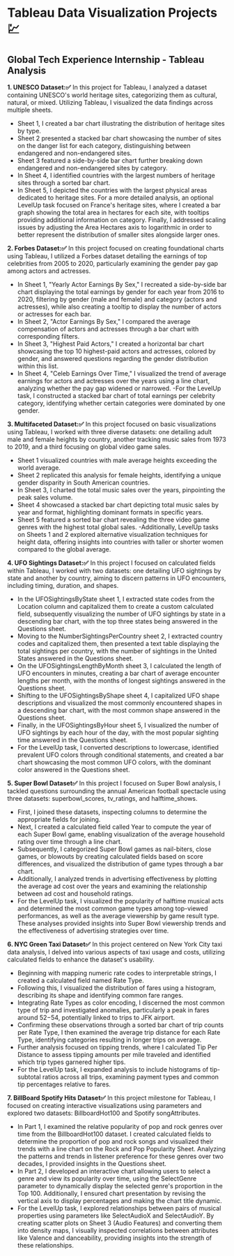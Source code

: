 # Tableau Data Visualization Projects 💹 
## Global Tech Experience Internship - Tableau Analysis

**1. UNESCO Dataset:✅** 
In this project for Tableau, I analyzed a dataset containing UNESCO's world heritage sites, categorizing them as cultural, natural, or mixed. Utilizing Tableau, I visualized the data findings across multiple sheets. 
- Sheet 1, I created a bar chart illustrating the distribution of heritage sites by type. 
- Sheet 2 presented a stacked bar chart showcasing the number of sites on the danger list for each category, distinguishing between endangered and non-endangered sites. 
- Sheet 3 featured a side-by-side bar chart further breaking down endangered and non-endangered sites by category. 
- In Sheet 4, I identified countries with the largest numbers of heritage sites through a sorted bar chart. 
- In Sheet 5, I depicted the countries with the largest physical areas dedicated to heritage sites. For a more detailed analysis, an optional LevelUp task focused on France's heritage sites, where I created a bar graph showing the total area in hectares for each site, with tooltips providing additional information on category. Finally, I addressed scaling issues by adjusting the Area Hectares axis to logarithmic in order to better represent the distribution of smaller sites alongside larger ones.

**2. Forbes Dataset:✅**
In this project focused on creating foundational charts using Tableau, I utilized a Forbes dataset detailing the earnings of top celebrities from 2005 to 2020, particularly examining the gender pay gap among actors and actresses. 
- In Sheet 1, "Yearly Actor Earnings By Sex," I recreated a side-by-side bar chart displaying the total earnings by gender for each year from 2016 to 2020, filtering by gender (male and female) and category (actors and actresses), while also creating a tooltip to display the number of actors or actresses for each bar. 
- In Sheet 2, "Actor Earnings By Sex," I compared the average compensation of actors and actresses through a bar chart with corresponding filters. 
- In Sheet 3, "Highest Paid Actors," I created a horizontal bar chart showcasing the top 10 highest-paid actors and actresses, colored by gender, and answered questions regarding the gender distribution within this list.
- In Sheet 4, "Celeb Earnings Over Time," I visualized the trend of average earnings for actors and actresses over the years using a line chart, analyzing whether the pay gap widened or narrowed. 
-For the LevelUp task, I constructed a stacked bar chart of total earnings per celebrity category, identifying whether certain categories were dominated by one gender.

**3. Multifaceted Dataset:✅**
In this project focused on basic visualizations using Tableau, I worked with three diverse datasets: one detailing adult male and female heights by country, another tracking music sales from 1973 to 2019, and a third focusing on global video game sales.
- Sheet 1 visualized countries with male average heights exceeding the world average.
- Sheet 2 replicated this analysis for female heights, identifying a unique gender disparity in South American countries.
- In Sheet 3, I charted the total music sales over the years, pinpointing the peak sales volume.
- Sheet 4 showcased a stacked bar chart depicting total music sales by year and format, highlighting dominant formats in specific years.
- Sheet 5 featured a sorted bar chart revealing the three video game genres with the highest total global sales. 
-Additionally, LevelUp tasks on Sheets 1 and 2 explored alternative visualization techniques for height data, offering insights into countries with taller or shorter women compared to the global average.

**4. UFO Sightings Dataset:✅**
In this project I focused on calculated fields within Tableau, I worked with two datasets: one detailing UFO sightings by state and another by country, aiming to discern patterns in UFO encounters, including timing, duration, and shapes.
- In the UFOSightingsByState sheet 1, I extracted state codes from the Location column and capitalized them to create a custom calculated field, subsequently visualizing the number of UFO sightings by state in a descending bar chart, with the top three states being answered in the Questions sheet.
- Moving to the NumberSightingsPerCountry sheet 2, I extracted country codes and capitalized them, then presented a text table displaying the total sightings per country, with the number of sightings in the United States answered in the Questions sheet.
- On the UFOSightingsLengthByMonth sheet 3, I calculated the length of UFO encounters in minutes, creating a bar chart of average encounter lengths per month, with the months of longest sightings answered in the Questions sheet.
- Shifting to the UFOSightingsByShape sheet 4, I capitalized UFO shape descriptions and visualized the most commonly encountered shapes in a descending bar chart, with the most common shape answered in the Questions sheet.
- Finally, in the UFOSightingsByHour sheet 5, I visualized the number of UFO sightings by each hour of the day, with the most popular sighting time answered in the Questions sheet. 
- For the LevelUp task, I converted descriptions to lowercase, identified prevalent UFO colors through conditional statements, and created a bar chart showcasing the most common UFO colors, with the dominant color answered in the Questions sheet.

**5. Super Bowl Dataset✅**
In this project I focused on Super Bowl analysis, I tackled questions surrounding the annual American football spectacle using three datasets: superbowl_scores, tv_ratings, and halftime_shows.
- First, I joined these datasets, inspecting columns to determine the appropriate fields for joining. 
- Next, I created a calculated field called Year to compute the year of each Super Bowl game, enabling visualization of the average household rating over time through a line chart.
- Subsequently, I categorized Super Bowl games as nail-biters, close games, or blowouts by creating calculated fields based on score differences, and visualized the distribution of game types through a bar chart.
- Additionally, I analyzed trends in advertising effectiveness by plotting the average ad cost over the years and examining the relationship between ad cost and household ratings.
- For the LevelUp task, I visualized the popularity of halftime musical acts and determined the most common game types among top-viewed performances, as well as the average viewership by game result type. These analyses provided insights into Super Bowl viewership trends and the effectiveness of advertising strategies over time.

**6. NYC Green Taxi Dataset✅**
In this  project centered on New York City taxi data analysis, I delved into various aspects of taxi usage and costs, utilizing calculated fields to enhance the dataset's usability. 
- Beginning with mapping numeric rate codes to interpretable strings, I created a calculated field named Rate Type.
- Following this, I visualized the distribution of fares using a histogram, describing its shape and identifying common fare ranges.
- Integrating Rate Types as color encoding, I discerned the most common type of trip and investigated anomalies, particularly a peak in fares around $52-$54, potentially linked to trips to JFK airport.
- Confirming these observations through a sorted bar chart of trip counts per Rate Type, I then examined the average trip distance for each Rate Type, identifying categories resulting in longer trips on average.
- Further analysis focused on tipping trends, where I calculated Tip Per Distance to assess tipping amounts per mile traveled and identified which trip types garnered higher tips.
- For the LevelUp task, I expanded analysis to include histograms of tip-subtotal ratios across all trips, examining payment types and common tip percentages relative to fares.

**7.  BillBoard Spotify Hits Dataset✅**
In this project milestone for Tableau, I focused on creating interactive visualizations using parameters and explored two datasets: BillboardHot100 and Spotify songAttributes. 
- In Part 1, I examined the relative popularity of pop and rock genres over time from the BillboardHot100 dataset. I created calculated fields to determine the proportion of pop and rock songs and visualized their trends with a line chart on the Rock and Pop Popularity Sheet. Analyzing the patterns and trends in listener preference for these genres over two decades, I provided insights in the Questions sheet.
- In Part 2, I developed an interactive chart allowing users to select a genre and view its popularity over time, using the SelectGenre parameter to dynamically display the selected genre's proportion in the Top 100. Additionally, I ensured chart presentation by revising the vertical axis to display percentages and making the chart title dynamic.
- For the LevelUp task, I explored relationships between pairs of musical properties using parameters like SelectAudioX and SelectAudioY. By creating scatter plots on Sheet 3 (Audio Features) and converting them into density maps, I visually inspected correlations between attributes like Valence and danceability, providing insights into the strength of these relationships.





